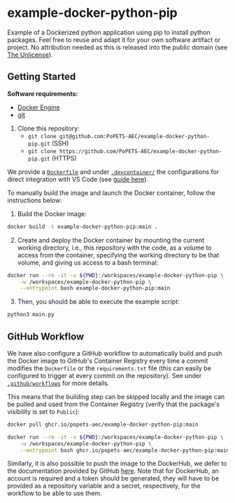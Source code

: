 # example-docker-python-pip

Example of a Dockerized python application using pip to install python packages.
Feel free to reuse and adapt it for your own software artifact or project. No
attribution needed as this is released into the public domain (see [The
Unlicense](LICENSE)).

## Getting Started

**Software requirements:**
- [Docker Engine](https://docs.docker.com/engine/install/)
- [git](https://git-scm.com/downloads)

1. Clone this repository:
   - `git clone git@github.com:PoPETS-AEC/example-docker-python-pip.git` (SSH)
   - `git clone https://github.com/PoPETS-AEC/example-docker-python-pip.git` (HTTPS)

We provide a [`Dockerfile`](./Dockerfile) and under
[`.devcontainer/`](.devcontainer/) the configurations for direct integration
with VS Code (see [guide
here](https://github.com/PoPETS-AEC/examples-and-other-resources?tab=readme-ov-file#vs-code-and-docker-integration)).

To manually build the image and launch the Docker container, follow the
instructions below:

1. Build the Docker image:
```bash
docker build -t example-docker-python-pip:main .
```

2. Create and deploy the Docker container by mounting the current working
   directory, i.e., this repository with the code, as a volume to access from
   the container, specifying the working directory to be that volume, and giving
   us access to a bash terminal:
```bash
docker run --rm -it -v ${PWD}:/workspaces/example-docker-python-pip \
    -w /workspaces/example-docker-python-pip \
    --entrypoint bash example-docker-python-pip:main
```

3. Then, you should be able to execute the example script:
```bash
python3 main.py
```

## GitHub Workflow

We have also configure a GitHub workflow to automatically build and push the
Docker image to GitHub's Container Registry every time a commit modifies the
`Dockerfile` or the `requirements.txt` file (this can easily be configured to
trigger at every commit on the repository). See under
[`.github/workflows`](.github/workflows/) for more details.

This means that the building step can be skipped locally and the image can
be pulled and used from the Container Registry (verify that the package's
visibility is set to `Public`):

```bash
docker pull ghcr.io/popets-aec/example-docker-python-pip:main

docker run --rm -it -v ${PWD}:/workspaces/example-docker-python-pip \
    -w /workspaces/example-docker-python-pip \
    --entrypoint bash ghcr.io/popets-aec/example-docker-python-pip:main
```

Similarly, it is also possible to push the image to the DockerHub, we defer to
the documentation provided by GitHub
[here](https://docs.github.com/en/actions/tutorials/publish-packages/publish-docker-images).
Note that for DockerHub, an account is required and a token should be generated,
they will have to be provided as a repository variable and a secret,
respectively, for the workflow to be able to use them.
